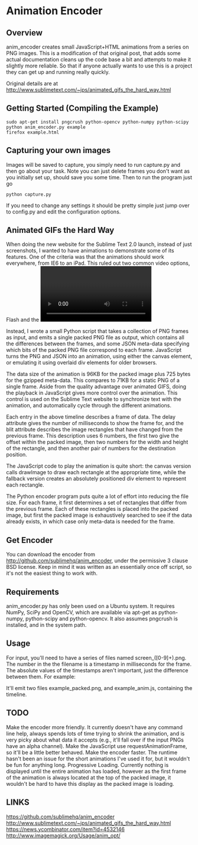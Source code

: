 # Animation Encoder
## Overview
anim_encoder creates small JavaScript+HTML animations from a series on PNG images.
This is a modification of that original post, that adds some actual documentation
cleans up the code base a bit and attempts to make it slightly more reliable. So that
if anyone actually wants to use this is a project they can get up and running really
quickly.

Original details are at http://www.sublimetext.com/~jps/animated_gifs_the_hard_way.html

## Getting Started (Compiling the Example)
```
sudo apt-get install pngcrush python-opencv python-numpy python-scipy
python anim_encoder.py example
firefox example.html
```

## Capturing your own images
Images will be saved to capture, you simply need to run capture.py and then go about your task.
Note you can just delete frames you don't want as you initially set up, should save you some
time. Then to run the program just go

```
python capture.py
```

If you need to change any settings it should be pretty simple just jump over to config.py
and edit the configuration options.


## Animated GIFs the Hard Way
When doing the new website for the Sublime Text 2.0 launch, instead of just screenshots,
I wanted to have animations to demonstrate some of its features. One of the criteria
was that the animations should work everywhere, from IE6 to an iPad. This ruled out
two common video options, Flash and the <video> element. Animated GIF files would
have been a candidate, except for two issues: the 256 color limitation, which would
have made the animations ugly, and the encoders I tried spat out huge files, at almost
1MB per-animation.

Instead, I wrote a small Python script that takes a collection of PNG frames as
input, and emits a single packed PNG file as output, which contains all the
differences between the frames, and some JSON meta-data specifying which bits of
the packed PNG file correspond to each frame. JavaScript turns the PNG and JSON
into an animation, using either the canvas element, or emulating it using
overlaid div elements for older browsers.

The data size of the animation is 96KB for the packed image plus 725 bytes for
the gzipped meta-data. This compares to 71KB for a static PNG of a single frame.
Aside from the quality advantage over animated GIFS, doing the playback in
JavaScript gives more control over the animation. This control is used on the
Sublime Text website to synchronize text with the animation, and automatically
cycle through the different animations.

Each entry in the above timeline describes a frame of data. The delay attribute
gives the number of milliseconds to show the frame for, and the blit attribute
describes the image rectangles that have changed from the previous frame. This
description uses 6 numbers, the first two give the offset within the packed image,
then two numbers for the width and height of the rectangle, and then another pair
of numbers for the destination position.

The JavaScript code to play the animation is quite short: the canvas version calls
drawImage to draw each rectangle at the appropriate time, while the fallback version
creates an absolutely positioned div element to represent each rectangle.

The Python encoder program puts quite a lot of effort into reducing the file size.
For each frame, it first determines a set of rectangles that differ from the
previous frame. Each of these rectangles is placed into the packed image, but
first the packed image is exhaustively searched to see if the data already exists,
in which case only meta-data is needed for the frame.

## Get Encoder
You can download the encoder from http://github.com/sublimehq/anim_encoder,
under the permissive 3 clause BSD license. Keep in mind it was written as an
essentially once off script, so it's not the easiest thing to work with.

## Requirements
anim_encoder.py has only been used on a Ubuntu system. It requires NumPy,
SciPy and OpenCV, which are available via apt-get as python-numpy, python-scipy
and python-opencv. It also assumes pngcrush is installed, and in the system path.

## Usage
For input, you'll need to have a series of files named screen_([0-9]+).png.
The number in the the filename is a timestamp in milliseconds for the frame.
The absolute values of the timestamps aren't important, just the difference
between them. For example:

It'll emit two files example_packed.png, and example_anim.js, containing the timeline.

## TODO
Make the encoder more friendly. It currently doesn't have any command line help,
always spends lots of time trying to shrink the animation, and is very picky about
what data it accepts (e.g., it'll fall over if the input PNGs have an alpha channel).
Make the JavaScript use requestAnimationFrame, so it'll be a little better behaved.
Make the encoder faster. The runtime hasn't been an issue for the short animations
I've used it for, but it wouldn't be fun for anything long.
Progressive Loading. Currently nothing is displayed until the entire animation has
loaded, however as the first frame of the animation is always located at the top
of the packed image, it wouldn't be hard to have this display as the packed image
is loading.

## LINKS
https://github.com/sublimehq/anim_encoder
http://www.sublimetext.com/~jps/animated_gifs_the_hard_way.html
https://news.ycombinator.com/item?id=4532146
http://www.imagemagick.org/Usage/anim_opt/
